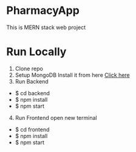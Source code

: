 # PharmacyApp

This is MERN stack web project

# Run Locally

1. Clone repo
2. Setup MongoDB
   Install it from here [Click here](https://downloads.mongodb.com/windows/mongodb-windows-x86_64-enterprise-5.0.2-signed.msi) 
3. Run Backend
  * $ cd backend
  * $ npm install
  * $ npm start
4. Run Frontend
  open new terminal
  * $ cd frontend
  * $ npm install
  * $ npm start
